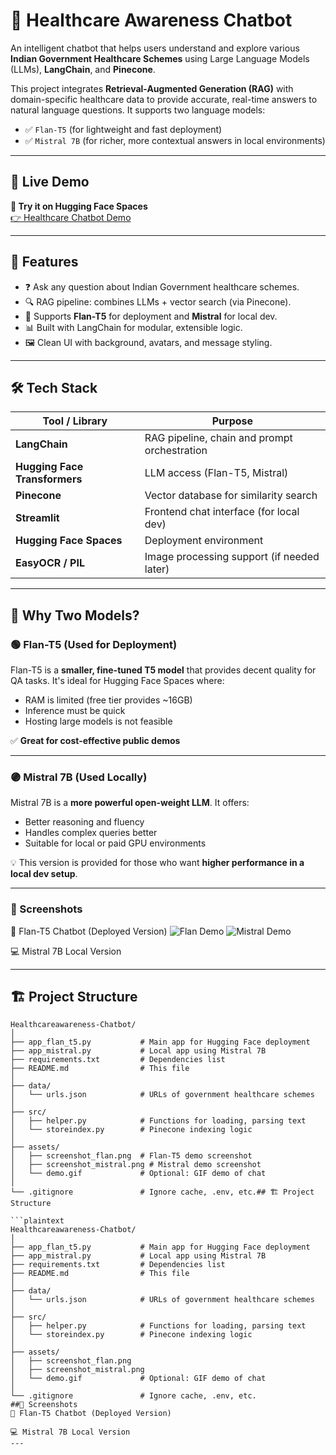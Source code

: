 # 🧠 Healthcare Awareness Chatbot

An intelligent chatbot that helps users understand and explore various **Indian Government Healthcare Schemes** using Large Language Models (LLMs), **LangChain**, and **Pinecone**.

This project integrates **Retrieval-Augmented Generation (RAG)** with domain-specific healthcare data to provide accurate, real-time answers to natural language questions. It supports two language models:

- ✅ `Flan-T5` (for lightweight and fast deployment)
- ✅ `Mistral 7B` (for richer, more contextual answers in local environments)

---

## 🚀 Live Demo

**💬 Try it on Hugging Face Spaces**  
[👉 Healthcare Chatbot Demo](https://huggingface.co/spaces/your-username/healthcare-chatbot)

---

## 📌 Features

- ❓ Ask any question about Indian Government healthcare schemes.
- 🔍 RAG pipeline: combines LLMs + vector search (via Pinecone).
- 🧠 Supports **Flan-T5** for deployment and **Mistral** for local dev.
- 📊 Built with LangChain for modular, extensible logic.
- 🖼️ Clean UI with background, avatars, and message styling.

---

## 🛠️ Tech Stack

| Tool / Library       | Purpose                                       |
|----------------------|-----------------------------------------------|
| **LangChain**        | RAG pipeline, chain and prompt orchestration  |
| **Hugging Face Transformers** | LLM access (Flan-T5, Mistral)        |
| **Pinecone**         | Vector database for similarity search         |
| **Streamlit**        | Frontend chat interface (for local dev)       |
| **Hugging Face Spaces** | Deployment environment                     |
| **EasyOCR / PIL**    | Image processing support (if needed later)    |

---

## 🧠 Why Two Models?

### 🟢 Flan-T5 (Used for Deployment)

Flan-T5 is a **smaller, fine-tuned T5 model** that provides decent quality for QA tasks. It's ideal for Hugging Face Spaces where:
- RAM is limited (free tier provides ~16GB)
- Inference must be quick
- Hosting large models is not feasible

✅ **Great for cost-effective public demos**

---

### 🟣 Mistral 7B (Used Locally)

Mistral 7B is a **more powerful open-weight LLM**. It offers:
- Better reasoning and fluency
- Handles complex queries better
- Suitable for local or paid GPU environments

💡 This version is provided for those who want **higher performance in a local dev setup**.

---
   ### 🧪 Screenshots
💬 Flan-T5 Chatbot (Deployed Version)
![Flan Demo](assets/screenshot_flan.png)
![Mistral Demo](assets/screenshot_mistral.png)

💻 Mistral 7B Local Version

---


## 🏗️ Project Structure

```plaintext
Healthcareawareness-Chatbot/
│
├── app_flan_t5.py           # Main app for Hugging Face deployment
├── app_mistral.py           # Local app using Mistral 7B
├── requirements.txt         # Dependencies list
├── README.md                # This file
│
├── data/
│   └── urls.json            # URLs of government healthcare schemes
│
├── src/
│   ├── helper.py            # Functions for loading, parsing text
│   └── storeindex.py        # Pinecone indexing logic
│
├── assets/
│   ├── screenshot_flan.png  # Flan-T5 demo screenshot
│   ├── screenshot_mistral.png # Mistral demo screenshot
│   └── demo.gif             # Optional: GIF demo of chat
│
└── .gitignore               # Ignore cache, .env, etc.## 🏗️ Project Structure

```plaintext
Healthcareawareness-Chatbot/
│
├── app_flan_t5.py           # Main app for Hugging Face deployment
├── app_mistral.py           # Local app using Mistral 7B
├── requirements.txt         # Dependencies list
├── README.md                # This file
│
├── data/
│   └── urls.json            # URLs of government healthcare schemes
│
├── src/
│   ├── helper.py            # Functions for loading, parsing text
│   └── storeindex.py        # Pinecone indexing logic
│
├── assets/
│   ├── screenshot_flan.png
│   ├── screenshot_mistral.png
│   └── demo.gif             # Optional: GIF demo of chat
│
└── .gitignore               # Ignore cache, .env, etc.
##🧪 Screenshots
💬 Flan-T5 Chatbot (Deployed Version)

💻 Mistral 7B Local Version
---
